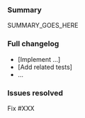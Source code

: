 <!--
NOTE: Please read the CONTRIBUTING.md guidelines before submitting your patch,
and ensure you followed them all:
https://github.com/Kong/kong/blob/master/CONTRIBUTING.md#contributing
-->

### Summary

SUMMARY_GOES_HERE

### Full changelog

* [Implement ...]
* [Add related tests]
* ...

### Issues resolved

Fix #XXX
